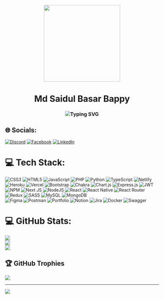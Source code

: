<div align="center">
  <img height="250" src="https://i.ibb.co/2nPgs8t/Green-Business-Coach-Work-Place-Linkedin-Banner.png" />
</div>

<h1 align="center">Md Saidul Basar Bappy</h1>
<h3 align="center">
  <img src="https://readme-typing-svg.herokuapp.com?font=Fira+Code&size=22&pause=1000&color=38bdf8&center=true&vCenter=true&width=435&lines=Passionate+Web+Developer;Lifelong+Learner;Building+the+Web+with+Code" alt="Typing SVG" />
</h3>


## 🌐 Socials:
[![Discord](https://img.shields.io/badge/Discord-%232c3e50.svg?style=for-the-badge&logo=discord&logoColor=white)](https://discord.gg/shaiadul#1014) 
[![Facebook](https://img.shields.io/badge/Facebook-%233b5998.svg?style=for-the-badge&logo=Facebook&logoColor=white)](https://facebook.com/https://www.facebook.com/profile.php?id=100075003758713) 
[![LinkedIn](https://img.shields.io/badge/LinkedIn-%230077B5.svg?style=for-the-badge&logo=linkedin&logoColor=white)](https://linkedin.com/in/mdsaidulbasar) 

# 💻 Tech Stack:
![CSS3](https://img.shields.io/badge/css3-%231E3A8A.svg?style=for-the-badge&logo=css3&logoColor=white) 
![HTML5](https://img.shields.io/badge/html5-%23DC2626.svg?style=for-the-badge&logo=html5&logoColor=white) 
![JavaScript](https://img.shields.io/badge/javascript-%233F3F46.svg?style=for-the-badge&logo=javascript&logoColor=%23FACC15) 
![PHP](https://img.shields.io/badge/php-%236B7280.svg?style=for-the-badge&logo=php&logoColor=white) 
![Python](https://img.shields.io/badge/python-%234B5563.svg?style=for-the-badge&logo=python&logoColor=ffdd54) 
![TypeScript](https://img.shields.io/badge/typescript-%232c3e50.svg?style=for-the-badge&logo=typescript&logoColor=white) 
![Netlify](https://img.shields.io/badge/netlify-%2307C7B7.svg?style=for-the-badge&logo=netlify&logoColor=white) 
![Heroku](https://img.shields.io/badge/heroku-%23430098.svg?style=for-the-badge&logo=heroku&logoColor=white) 
![Vercel](https://img.shields.io/badge/vercel-%232c3e50.svg?style=for-the-badge&logo=vercel&logoColor=white) 
![Bootstrap](https://img.shields.io/badge/bootstrap-%237B2CBF.svg?style=for-the-badge&logo=bootstrap&logoColor=white) 
![Chakra](https://img.shields.io/badge/chakra-%234ED1C5.svg?style=for-the-badge&logo=chakraui&logoColor=white) 
![Chart.js](https://img.shields.io/badge/chart.js-%23F472B6.svg?style=for-the-badge&logo=chart.js&logoColor=white) 
![Express.js](https://img.shields.io/badge/express.js-%23404d59.svg?style=for-the-badge&logo=express&logoColor=%2361DAFB) 
![JWT](https://img.shields.io/badge/JWT-black?style=for-the-badge&logo=JSON%20web%20tokens) 
![NPM](https://img.shields.io/badge/NPM-%232c3e50.svg?style=for-the-badge&logo=npm&logoColor=white) 
![Next JS](https://img.shields.io/badge/Next-black?style=for-the-badge&logo=next.js&logoColor=white) 
![NodeJS](https://img.shields.io/badge/node.js-%234CAF50.svg?style=for-the-badge&logo=node.js&logoColor=white) 
![React](https://img.shields.io/badge/react-%232c3e50.svg?style=for-the-badge&logo=react&logoColor=%2361DAFB) 
![React Native](https://img.shields.io/badge/react_native-%232c3e50.svg?style=for-the-badge&logo=react&logoColor=%2361DAFB)
![React Router](https://img.shields.io/badge/React_Router-%23E11D48.svg?style=for-the-badge&logo=react-router&logoColor=white) 
![Redux](https://img.shields.io/badge/redux-%237B2CBF.svg?style=for-the-badge&logo=redux&logoColor=white) 
![SASS](https://img.shields.io/badge/SASS-%23DB2777.svg?style=for-the-badge&logo=SASS&logoColor=white) 
![MySQL](https://img.shields.io/badge/mysql-%2300f.svg?style=for-the-badge&logo=mysql&logoColor=white) 
![MongoDB](https://img.shields.io/badge/MongoDB-%234CAF50.svg?style=for-the-badge&logo=mongodb&logoColor=white) 	
![Figma](https://img.shields.io/badge/figma-%23F24E1E.svg?style=for-the-badge&logo=figma&logoColor=white) 
![Postman](https://img.shields.io/badge/Postman-%23FF6C37.svg?style=for-the-badge&logo=postman&logoColor=white) 
![Portfolio](https://img.shields.io/badge/Portfolio-%232c3e50.svg?style=for-the-badge&logo=firefox&logoColor=#FF7139) 
![Notion](https://img.shields.io/badge/Notion-%232c3e50.svg?style=for-the-badge&logo=notion&logoColor=white) 
![Jira](https://img.shields.io/badge/jira-%230A0FFF.svg?style=for-the-badge&logo=jira&logoColor=white) 
![Docker](https://img.shields.io/badge/docker-%230db7ed.svg?style=for-the-badge&logo=docker&logoColor=white) 
![Swagger](https://img.shields.io/badge/-Swagger-%2363B3ED.svg?style=for-the-badge&logo=swagger&logoColor=white)

# 💻 GitHub Stats:
![](https://github-readme-stats.vercel.app/api?username=shaiadul&theme=dark&hide_border=false&include_all_commits=true&count_private=true&bg_color=2c3e50&title_color=38bdf8&text_color=10b981&icon_color=f472b6)<br/>
![](https://github-readme-streak-stats.herokuapp.com/?user=shaiadul&theme=dark&hide_border=false&background=2c3e50&ring=38bdf8&fire=fb7185&currStreakNum=10b981&sideNums=38bdf8&currStreakLabel=f472b6&sideLabels=10b981)<br/>
![](https://github-readme-stats.vercel.app/api/top-langs/?username=shaiadul&theme=dark&hide_border=false&include_all_commits=true&count_private=true&layout=compact&bg_color=2c3e50&title_color=38bdf8&text_color=10b981)

## 🏆 GitHub Trophies
![](https://github-profile-trophy.vercel.app/?username=shaiadul&theme=algolia&no-frame=false&no-bg=false&margin-w=4)


---
[![](https://visitcount.itsvg.in/api?id=shaiadul&icon=0&color=0)](https://visitcount.itsvg.in)

<!-- Proudly created with GPRM ( https://gprm.itsvg.in ) -->
